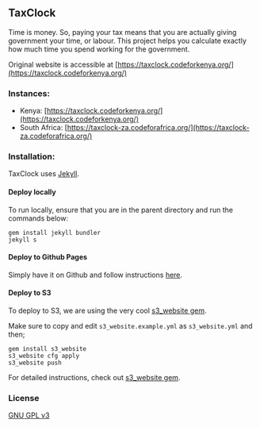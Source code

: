 ## TaxClock

Time is money. So, paying your tax means that you are actually giving government your time, or labour. This project helps you calculate exactly how much time you spend working for the government.

Original website is accessible at [https://taxclock.codeforkenya.org/](https://taxclock.codeforkenya.org/)

### Instances:

- Kenya: [https://taxclock.codeforkenya.org/](https://taxclock.codeforkenya.org/)
- South Africa: [https://taxclock-za.codeforafrica.org/](https://taxclock-za.codeforafrica.org/)

### Installation:

TaxClock uses [Jekyll](http://jekyllrb.com/).

#### Deploy locally
To run locally, ensure that you are in the parent directory and run the commands below:
```
gem install jekyll bundler
jekyll s
```

#### Deploy to Github Pages

Simply have it on Github and follow instructions [here](https://pages.github.com/).

#### Deploy to S3

To deploy to S3, we are using the very cool [s3_website gem](https://github.com/laurilehmijoki/s3_website).

Make sure to copy and edit `s3_website.example.yml` as `s3_website.yml` and then;

```
gem install s3_website
s3_website cfg apply
s3_website push 
```

For detailed instructions, check out [s3_website gem](https://github.com/laurilehmijoki/s3_website).

### License

[GNU GPL v3](./LICENSE.txt)
